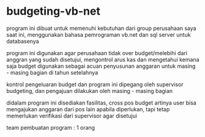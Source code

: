 # budgeting-vb-net

program ini dibuat untuk memenuhi kebutuhan dari group perusahaan saya saat  ini,
menggunakan bahasa pemrograman vb.net dan sql server untuk databasenya

program ini digunakan agar perusahaan tidak over budget/melebihi dari anggran yang sudah disetujui,
mengontrol arus kas dan mengetahui kemana saja budget digunakan sebagai acuan penyusunan anggaran untuk masing - masing bagian di tahun setelahnya

kontrol pengeluaran budget dan program ini dipegang oleh supervisor budgeting, dan pengajuan dilakukan oleh masing - masing bagian

didalam program ini disediakan fasilitas, cross pos budget artinya user bisa mengajukan anggaran dari pos lain apabila diperlukan,
tapi tetap memerlukan verifikasi dari supervisor agar disetujui

team pembuatan program : 1 orang
